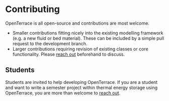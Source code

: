 # Contributing
OpenTerrace is all open-source and contributions are most welcome.

- Smaller contributions fitting nicely into the existing modelling framework (e.g. a new fluid or bed material). These can be included by a simple pull request to the development branch.
- Larger contributions requiring revision of existing classes or core functionality. Please [reach out](https://openterrace.github.io/openterrace-python/contact/) beforehand to discuss.

## Students
Students are invited to help developing OpenTerrace. If you are a student and want to write a semester project within thermal energy storage using OpenTerrace, you are more than welcome to [reach out](https://openterrace.github.io/openterrace-python/contact/).